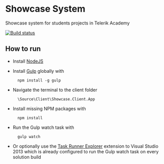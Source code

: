 # Showcase System
Showcase system for students projects in Telerik Academy

[![Build status](https://ci.appveyor.com/api/projects/status/m0g2ef0358847bra?svg=true)](https://ci.appveyor.com/project/NikolayIT/showcasesystem)

## How to run
- Install [NodeJS](http://nodejs.org/)
- Install [Gulp](http://gulpjs.com/) globally with

		npm install -g gulp
		
- Navigate the terminal to the client folder

		\Source\Client\Showcase.Client.App
		
- Install missing NPM packages with 

		npm install
		
- Run the Gulp watch task with

		gulp watch
		
- Or optionally use the [Task Runner Explorer](https://visualstudiogallery.msdn.microsoft.com/8e1b4368-4afb-467a-bc13-9650572db708) extension to Visual Studio 2013 which is already configured to run the Gulp watch task on every solution build

